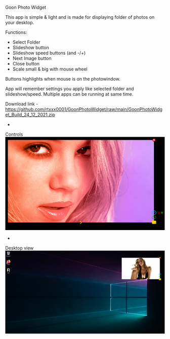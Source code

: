 Goon Photo Widget

This app is simple & light and is made for displaying folder of photos on your desktop. 

Functions:
- Select Folder
- Slideshow button 
- Slideshow speed buttons (and -/+)
- Next Image button
- Close button
- Scale small & big with mouse wheel

Buttons highlights when mouse is on the photowindow. 

App will remember settings you apply like selected folder and slideshow/speed. Multiple apps can be running at same time.

Download link - https://github.com/rtxxx0001/GoonPhotoWidget/raw/main/GoonPhotoWidget_Build_24_12_2021.zip

-

Controls
![myimage-alt-tag](https://raw.githubusercontent.com/rtxxx0001/GoonPhotoWidget/main/GPW1.png)

-

Desktop view
![myimage-alt-tag](https://raw.githubusercontent.com/rtxxx0001/GoonPhotoWidget/main/GPW2.png)
